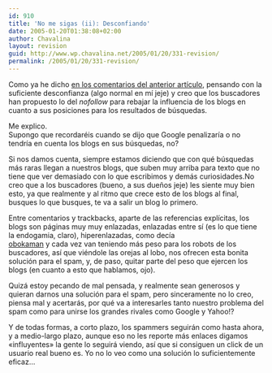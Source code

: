 ```yaml
---
id: 910
title: 'No me sigas (ii): Desconfiando'
date: 2005-01-20T01:38:08+02:00
author: Chavalina
layout: revision
guid: http://www.wp.chavalina.net/2005/01/20/331-revision/
permalink: /2005/01/20/331-revision/
---
```

Como ya he dicho <a href="http://www.chavalina.net/comentar.php?idpost=330#3060" target="_blank">en los comentarios del anterior art&iacute;culo</a>, pensando con la suficiente desconfianza (algo normal en m&iacute; jeje) y creo que los buscadores han propuesto lo del _nofollow_ para rebajar la influencia de los blogs en cuanto a sus posiciones para los resultados de b&uacute;squedas.

Me explico.  
Supongo que recordar&eacute;is cuando se dijo que Google penalizar&iacute;a o no tendr&iacute;a en cuenta los blogs en sus b&uacute;squedas, no?

Si nos damos cuenta, siempre estamos diciendo que con qu&eacute; b&uacute;squedas m&aacute;s raras llegan a nuestros blogs, que suben muy arriba para texto que no tiene que ver demasiado con lo que escribimos y dem&aacute;s curiosidades.No creo que a los buscadores (bueno, a sus due&ntilde;os jeje) les siente muy bien esto, ya que realmente y al ritmo que crece esto de los blogs al final, busques lo que busques, te va a salir un blog lo primero.

Entre comentarios y trackbacks, aparte de las referencias expl&iacute;citas, los blogs son p&aacute;ginas muy muy enlazadas, enlazadas entre s&iacute; (es lo que tiene la endogamia, claro), hiperenlazadas, como dec&iacute;a  
<a href="http://www.chavalina.net/comentar.php?idpost=330#3059" target="_blank">obokaman</a> y cada vez van teniendo m&aacute;s peso para los robots de los buscadores, as&iacute; que vi&eacute;ndole las orejas al lobo, nos ofrecen esta bonita soluci&oacute;n para el spam, y, de paso, quitar parte del peso que ejercen los blogs (en cuanto a esto que hablamos, ojo).

Quiz&aacute; estoy pecando de mal pensada, y realmente sean generosos y quieran darnos una soluci&oacute;n para el spam, pero sinceramente no lo creo, piensa mal y acertar&aacute;s, por qu&eacute; va a interesarles tanto nuestro problema del spam como para unirse los grandes rivales como Google y Yahoo!?

Y de todas formas, a corto plazo, los spammers seguir&aacute;n como hasta ahora, y a medio-largo plazo, aunque eso no les reporte m&aacute;s enlaces digamos «influyentes» la gente lo seguir&aacute; viendo, as&iacute; que si consiguen un click de un usuario real bueno es. Yo no lo veo como una soluci&oacute;n lo suficientemente eficaz&#8230;